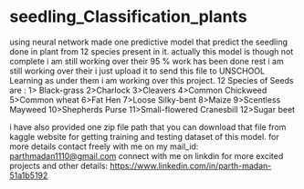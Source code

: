 # seedling_Classification_plants
using neural network made one predictive model that predict the seedling done in plant from 12 species present in it.
actually this model is though not complete i am still working over their 95 % work has been done rest i am still working over their i just upload it to send this file to UNSCHOOL Learning as under them i am working over this project.
12 Species of Seeds are : 
1> Black-grass
2>Charlock
3>Cleavers
4>Common Chickweed
5>Common wheat
6>Fat Hen
7>Loose Silky-bent
8>Maize
9>Scentless Mayweed
10>Shepherds Purse
11>Small-flowered Cranesbill
12>Sugar beet

i have also provided one zip file path that you can  download that file from kaggle website for getting training and testing dataset of this model.
for more details contact freely with me on my mail_id: parthmadan1110@gmail.com
connect with me on linkdin for more excited projects and other details: https://www.linkedin.com/in/parth-madan-51a1b5192
